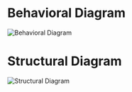 
# Behavioral Diagram
![Behavioral Diagram](https://user-images.githubusercontent.com/94475720/142778914-5c6209bb-1a97-4f1f-ba65-acb11f9d2ffc.png)

# Structural Diagram
![Structural Diagram](https://user-images.githubusercontent.com/94475720/142778987-d622dd84-fb4a-43a6-a74d-f5ff362ab754.png)
